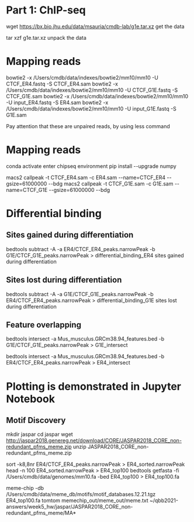 # Part 1: ChIP-seq

wget https://bx.bio.jhu.edu/data/msauria/cmdb-lab/g1e.tar.xz
get the data

tar xzf g1e.tar.xz
unpack the data

# Mapping reads
bowtie2 -x /Users/cmdb/data/indexes/bowtie2/mm10/mm10 -U CTCF_ER4.fastq -S CTCF_ER4.sam
bowtie2 -x /Users/cmdb/data/indexes/bowtie2/mm10/mm10 -U CTCF_G1E.fastq -S CTCF_G1E.sam
bowtie2 -x /Users/cmdb/data/indexes/bowtie2/mm10/mm10 -U input_ER4.fastq -S ER4.sam
bowtie2 -x /Users/cmdb/data/indexes/bowtie2/mm10/mm10 -U input_G1E.fastq -S G1E.sam

Pay attention that these are unpaired reads, by using less command 

# Mapping reads

conda activate 
enter chipseq environment
pip install --upgrade numpy

macs2 callpeak -t CTCF_ER4.sam -c ER4.sam --name=CTCF_ER4 --gsize=61000000 --bdg 
macs2 callpeak -t CTCF_G1E.sam -c G1E.sam --name=CTCF_G1E --gsize=61000000 --bdg 

# Differential binding

## Sites gained during differentiation
bedtools subtract -A -a ER4/CTCF_ER4_peaks.narrowPeak -b G1E/CTCF_G1E_peaks.narrowPeak > differential_binding_ER4 
sites gained during differentiation

## Sites lost during differentiation
bedtools subtract -A -a G1E/CTCF_G1E_peaks.narrowPeak -b ER4/CTCF_ER4_peaks.narrowPeak > differential_binding_G1E 
sites lost during differentiation

## Feature overlapping
bedtools intersect -a Mus_musculus.GRCm38.94_features.bed -b G1E/CTCF_G1E_peaks.narrowPeak > G1E_intersect 

bedtools intersect -a Mus_musculus.GRCm38.94_features.bed -b ER4/CTCF_ER4_peaks.narrowPeak > ER4_intersect

# Plotting is demonstrated in Jupyter Notebook

## Motif Discovery
mkdir jaspar
cd jaspar
wget http://jaspar2018.genereg.net/download/CORE/JASPAR2018_CORE_non-redundant_pfms_meme.zip
unzip JASPAR2018_CORE_non-redundant_pfms_meme.zip

sort -k8,8nr ER4/CTCF_ER4_peaks.narrowPeak > ER4_sorted.narrowPeak
head -n 100 ER4_sorted.narrowPeak > ER4_top100
bedtools getfasta -fi /Users/cmdb/data/genomes/mm10.fa -bed ER4_top100 > ER4_top100.fa


meme-chip -db /Users/cmdb/data/meme_db/motifs/motif_databases.12.21.tgz ER4_top100.fa
tomtom memechip_out/meme_out/meme.txt  ~/qbb2021-answers/week5_hw/jaspar/JASPAR2018_CORE_non-redundant_pfms_meme/MA*